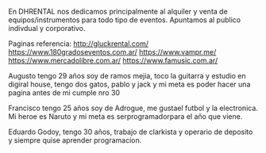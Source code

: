 En DHRENTAL nos dedicamos principalmente al alquiler y venta de equipos/instrumentos para todo tipo de eventos. Apuntamos al publico indivdual y corporativo.

Paginas referencia:
http://gluckrental.com/
https://www.180gradoseventos.com.ar/
https://www.vampr.me/
https://www.mercadolibre.com.ar/
https://www.famusic.com.ar/

Augusto tengo 29 años soy de ramos mejia, toco la guitarra y estudio en digiral house, tengo dos gatos, pablo y jack y mi meta es poder hacer una pagina antes de mi cumple nro 30

Francisco tengo 25 años soy de Adrogue, me gustael futbol y la electronica. Mi heroe es Naruto y mi meta es serprogramadorpara el año que viene.

Eduardo Godoy, tengo 30 años, trabajo de clarkista y operario de deposito  y siempre quise aprender programacion.
